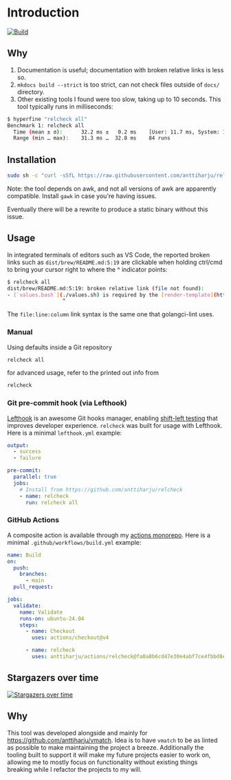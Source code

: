 # Introduction

[![Build](https://github.com/anttiharju/relcheck/actions/workflows/build.yml/badge.svg?event=push)](https://github.com/anttiharju/relcheck/actions/workflows/build.yml)

## Why

1. Documentation is useful; documentation with broken relative links is less so.
2. `mkdocs build --strict` is too strict, can not check files outside of `docs/` directory.
3. Other existing tools I found were too slow, taking up to 10 seconds. This tool typically runs in milliseconds:

```sh
$ hyperfine "relcheck all"
Benchmark 1: relcheck all
  Time (mean ± σ):      32.2 ms ±   0.2 ms    [User: 11.7 ms, System: 15.2 ms]
  Range (min … max):    31.3 ms …  32.8 ms    84 runs
```

## Installation

```sh
sudo sh -c "curl -sSfL https://raw.githubusercontent.com/anttiharju/relcheck/HEAD/relcheck.bash -o /usr/local/bin/relcheck && chmod +x /usr/local/bin/relcheck"
```

Note: the tool depends on awk, and not all versions of awk are apparently compatible. Install `gawk` in case you're having issues.

Eventually there will be a rewrite to produce a static binary without this issue.

## Usage

In integrated terminals of editors such as VS Code, the reported broken links such as `dist/brew/README.md:5:19` are clickable when holding ctrl/cmd to bring your cursor right to where the ^ indicator points:

```sh
$ relcheck all
dist/brew/README.md:5:19: broken relative link (file not found):
- [`values.bash`](./values.sh) is required by the [render-template](https://github.com/anttiharju/actions/tree/v0/render-template) action.
                  ^
```

The `file:line:column` link syntax is the same one that golangci-lint uses.

### Manual

Using defaults inside a Git repository

```sh
relcheck all
```

for advanced usage, refer to the printed out info from

```sh
relcheck
```

### Git pre-commit hook (via Lefthook)

[Lefthook](https://github.com/evilmartians/lefthook) is an awesome Git hooks manager, enabling [shift-left testing](https://en.wikipedia.org/wiki/Shift-left_testing) that improves developer experience. `relcheck` was built for usage with Lefthook. Here is a minimal `lefthook.yml` example:

```yml
output:
  - success
  - failure

pre-commit:
  parallel: true
  jobs:
    # Install from https://github.com/anttiharju/relcheck
    - name: relcheck
      run: relcheck all
```

### GitHub Actions

A composite action is available through my [actions monorepo](https://github.com/anttiharju/actions/tree/v0/relcheck). Here is a minimal `.github/workflows/build.yml` example:

```yml
name: Build
on:
  push:
    branches:
      - main
  pull_request:

jobs:
  validate:
    name: Validate
    runs-on: ubuntu-24.04
    steps:
      - name: Checkout
        uses: actions/checkout@v4

      - name: relcheck
        uses: anttiharju/actions/relcheck@fa0a8b6cd47e30e4abf7ce4fbbd8ec0f377405db
```

## Stargazers over time

[![Stargazers over time](https://starchart.cc/anttiharju/relcheck.svg?variant=adaptive)](https://starchart.cc/anttiharju/relcheck)

## Why

This tool was developed alongside and mainly for https://github.com/anttiharju/vmatch. Idea is to have `vmatch` to be as linted as possible to make maintaining the project a breeze. Additionally the tooling built to support it will make my future projects easier to work on, allowing me to mostly focus on functionality without existing things breaking while I refactor the projects to my will.
